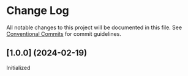 # Change Log

All notable changes to this project will be documented in this file.
See [Conventional Commits](https://conventionalcommits.org) for commit guidelines.


## [1.0.0] (2024-02-19)

Initialized
